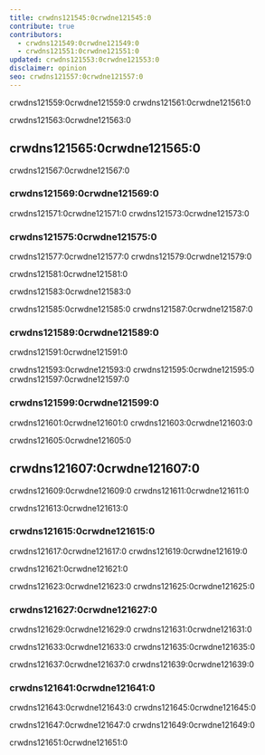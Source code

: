 ```yaml
---
title: crwdns121545:0crwdne121545:0
contribute: true
contributors:
  - crwdns121549:0crwdne121549:0
  - crwdns121551:0crwdne121551:0
updated: crwdns121553:0crwdne121553:0
disclaimer: opinion
seo: crwdns121557:0crwdne121557:0
---
```


crwdns121559:0crwdne121559:0 crwdns121561:0crwdne121561:0

crwdns121563:0crwdne121563:0

## crwdns121565:0crwdne121565:0

crwdns121567:0crwdne121567:0

### crwdns121569:0crwdne121569:0

crwdns121571:0crwdne121571:0 crwdns121573:0crwdne121573:0

### crwdns121575:0crwdne121575:0

crwdns121577:0crwdne121577:0 crwdns121579:0crwdne121579:0

crwdns121581:0crwdne121581:0

crwdns121583:0crwdne121583:0

crwdns121585:0crwdne121585:0 crwdns121587:0crwdne121587:0

### crwdns121589:0crwdne121589:0

crwdns121591:0crwdne121591:0

crwdns121593:0crwdne121593:0 crwdns121595:0crwdne121595:0 crwdns121597:0crwdne121597:0

### crwdns121599:0crwdne121599:0

crwdns121601:0crwdne121601:0 crwdns121603:0crwdne121603:0

crwdns121605:0crwdne121605:0

## crwdns121607:0crwdne121607:0

crwdns121609:0crwdne121609:0 crwdns121611:0crwdne121611:0

crwdns121613:0crwdne121613:0

### crwdns121615:0crwdne121615:0

crwdns121617:0crwdne121617:0 crwdns121619:0crwdne121619:0

crwdns121621:0crwdne121621:0

crwdns121623:0crwdne121623:0 crwdns121625:0crwdne121625:0

### crwdns121627:0crwdne121627:0

crwdns121629:0crwdne121629:0 crwdns121631:0crwdne121631:0

crwdns121633:0crwdne121633:0 crwdns121635:0crwdne121635:0

crwdns121637:0crwdne121637:0 crwdns121639:0crwdne121639:0

### crwdns121641:0crwdne121641:0

crwdns121643:0crwdne121643:0 crwdns121645:0crwdne121645:0

crwdns121647:0crwdne121647:0 crwdns121649:0crwdne121649:0

crwdns121651:0crwdne121651:0

